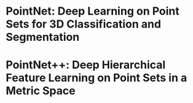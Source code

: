 # PointNet: Deep Learning on Point Sets for 3D Classification and Segmentation



# PointNet++: Deep Hierarchical Feature Learning on Point Sets in a Metric Space
